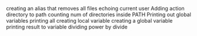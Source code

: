 creating an alias that removes all files
echoing current user
Adding action directory to path
counting num of directories inside PATH
Printing out global variables
printing all
creating local variable
creating a global variable
printing result to variable
dividing power by divide
